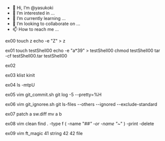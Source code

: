 - 👋 Hi, I’m @yasukoki
- 👀 I’m interested in ...
- 🌱 I’m currently learning ...
- 💞️ I’m looking to collaborate on ...
- 📫 How to reach me ...

ex00
touch z
echo -e "Z" > z

ex01
touch testShell00
echo -e "a*39" > testShell00
chmod testShell00
tar -cf testShell00.tar testShell00

ex02

ex03
klist
kinit

ex04
ls -mtpU

ex05
vim git_commit.sh
git log -5 --pretty=%H

ex06
vim git_ignoree.sh
git ls-files --others --ignored --exclude-standard

ex07
patch a sw.diff
mv a b

ex08
vim clean
find . -type f \( -name "#*#" -or -name "*~" \) -print -delete

ex09
vim ft_magic
41 string 42 42 file


<!---
yasukoki/yasukoki is a ✨ special ✨ repository because its `README.md` (this file) appears on your GitHub profile.
You can click the Preview link to take a look at your changes.
--->


